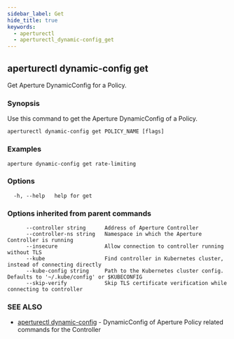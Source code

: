 ```yaml
---
sidebar_label: Get
hide_title: true
keywords:
  - aperturectl
  - aperturectl_dynamic-config_get
---
```


<!-- markdownlint-disable -->

## aperturectl dynamic-config get

Get Aperture DynamicConfig for a Policy.

### Synopsis

Use this command to get the Aperture DynamicConfig of a Policy.

```
aperturectl dynamic-config get POLICY_NAME [flags]
```

### Examples

```
aperture dynamic-config get rate-limiting
```

### Options

```
  -h, --help   help for get
```

### Options inherited from parent commands

```
      --controller string      Address of Aperture Controller
      --controller-ns string   Namespace in which the Aperture Controller is running
      --insecure               Allow connection to controller running without TLS
      --kube                   Find controller in Kubernetes cluster, instead of connecting directly
      --kube-config string     Path to the Kubernetes cluster config. Defaults to '~/.kube/config' or $KUBECONFIG
      --skip-verify            Skip TLS certificate verification while connecting to controller
```

### SEE ALSO

- [aperturectl dynamic-config](/reference/aperture-cli/aperturectl/dynamic-config/dynamic-config.md) - DynamicConfig of Aperture Policy related commands for the Controller

